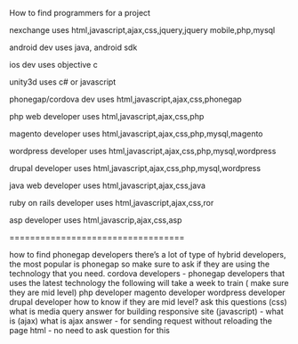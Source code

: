 How to find programmers for a project


nexchange uses
html,javascript,ajax,css,jquery,jquery mobile,php,mysql

android dev uses
java, android sdk

ios dev uses
objective c

unity3d uses
c# or javascript

phonegap/cordova dev uses
html,javascript,ajax,css,phonegap

php web developer uses
html,javascript,ajax,css,php

magento developer uses
html,javascript,ajax,css,php,mysql,magento

wordpress developer uses
html,javascript,ajax,css,php,mysql,wordpress

drupal developer uses
html,javascript,ajax,css,php,mysql,wordpress
 
java web developer uses
html,javascript,ajax,css,java

ruby on rails developer uses
html,javascript,ajax,css,ror

asp developer uses
html,javascrip,ajax,css,asp


==================================

how to find phonegap developers
there’s a lot of type of hybrid developers, the most popular is phonegap so make sure to ask if they are using the technology that you need.
cordova developers - phonegap developers that uses the latest technology
the following will take a week to train ( make sure they are mid level)
php developer
magento developer
wordpress developer
drupal developer
how to know if they are mid level? ask this questions
(css) what is media query 
answer for building responsive site
(javascript) - what is 
(ajax) what is ajax 
answer - for sending request without reloading the page
html - no need to ask question for this




